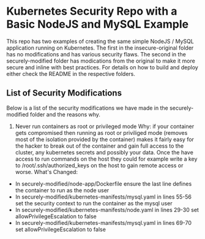 # Kubernetes Security Repo with a Basic NodeJS and MySQL Example

This repo has two examples of creating the same simple NodeJS / MySQL application running on Kubernetes.  The first in the insecure-original folder has no modifications and has various security flaws.  The second in the securely-modified folder has modications from the original to make it more secure and inline with best practices.   For details on how to build and deploy either check the README in the respective folders.

## List of Security Modifications

Below is a list of the security modifications we have made in the securely-modified folder and the reasons why.

1. Never run containers as root or privileged mode
Why: 
if your container gets compromised then running as root or priviliged mode (removes most of the isolation provided by the container) makes it fairly easy for the hacker to break out of the container and gain full access to the cluster, any kubernetes secrets and possibly your data.  Once the have access to run commands on the host they could for example write a key to /root/.ssh/authorized_keys on the host to gain remote access or worse.
What's Changed: 
- In securely-modified/node-app/Dockerfile ensure the last line defines the container to run as the node user 
- In securely-modified/kubernetes-manifests/mysql.yaml in lines 55-56 set the security context to run the container as the mysql user
- In securely-modified/kubernetes-manifests/node.yaml in lines 29-30 set allowPrivilegeEscalation to false
- In securely-modified/kubernetes-manifests/mysql.yaml in lines 69-70 set allowPrivilegeEscalation to false